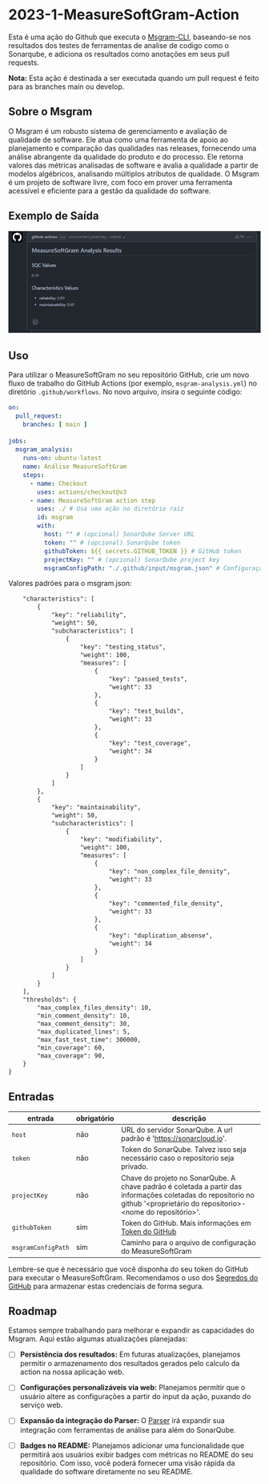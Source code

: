 # 2023-1-MeasureSoftGram-Action

Esta é uma ação do Github que executa o [Msgram-CLI](https://github.com/fga-eps-mds/2023-1-MeasureSoftGram-CLI), baseando-se nos resultados dos testes de ferramentas de analise de codigo como o Sonarqube, e adiciona os resultados como anotações em seus pull requests. 

**Nota:** Esta ação é destinada a ser executada quando um pull request é feito para as branches main ou develop.

## Sobre o Msgram
O Msgram é um robusto sistema de gerenciamento e avaliação de qualidade de software. Ele atua como uma ferramenta de apoio ao planejamento e comparação das qualidades nas releases, fornecendo uma análise abrangente da qualidade do produto e do processo. Ele retorna valores das métricas analisadas de software e avalia a qualidade a partir de modelos algébricos, analisando múltiplos atributos de qualidade. O Msgram é um projeto de software livre, com foco em prover uma ferramenta acessível e eficiente para a gestão da qualidade do software.

## Exemplo de Saída

![Exemplo de Saída](./assets/images/msgram-msg.png)

## Uso
Para utilizar o MeasureSoftGram no seu repositório GitHub, crie um novo fluxo de trabalho do GitHub Actions (por exemplo, `msgram-analysis.yml`) no diretório `.github/workflows`. No novo arquivo, insira o seguinte código:

```yaml
on:
  pull_request:
    branches: [ main ]

jobs:
  msgram_analysis:
    runs-on: ubuntu-latest
    name: Análise MeasureSoftGram
    steps:
      - name: Checkout
        uses: actions/checkout@v3
      - name: MeasureSoftGram action step
        uses: ./ # Usa uma ação no diretório raiz
        id: msgram
        with:
          host: "" # (opcional) SonarQube Server URL
          token: "" # (opcional) SonarQube token
          githubToken: ${{ secrets.GITHUB_TOKEN }} # GitHub token
          projectKey: "" # (opcional) SonarQube project key
          msgramConfigPath: "./.github/input/msgram.json" # Configuração do MeasureSoftGram
```

Valores padrões para o msgram.json:
```{
    "characteristics": [
        {
            "key": "reliability",
            "weight": 50,
            "subcharacteristics": [
                {
                    "key": "testing_status",
                    "weight": 100,
                    "measures": [
                        {
                            "key": "passed_tests",
                            "weight": 33
                        },
                        {
                            "key": "test_builds",
                            "weight": 33
                        },
                        {
                            "key": "test_coverage",
                            "weight": 34
                        }
                    ]
                }
            ]
        },
        {
            "key": "maintainability",
            "weight": 50,
            "subcharacteristics": [
                {
                    "key": "modifiability",
                    "weight": 100,
                    "measures": [
                        {
                            "key": "non_complex_file_density",
                            "weight": 33
                        },
                        {
                            "key": "commented_file_density",
                            "weight": 33
                        },
                        {
                            "key": "duplication_absense",
                            "weight": 34
                        }
                    ]
                }
            ]
        }
    ],
    "thresholds": {
        "max_complex_files_density": 10,
        "min_comment_density": 10,
        "max_comment_density": 30,
        "max_duplicated_lines": 5,
        "max_fast_test_time": 300000,
        "min_coverage": 60,
        "max_coverage": 90,
    }
}
```

## Entradas

| entrada | obrigatório | descrição |
| ------- | ----------- | --------- |
| `host` | não | URL do servidor SonarQube. A url padrão é 'https://sonarcloud.io'. |
| `token` | não | Token do SonarQube. Talvez isso seja necessário caso o repositorio seja privado. |
| `projectKey` | não | Chave do projeto no SonarQube. A chave padrão é coletada a partir das informações coletadas do repositorio no github '<proprietário do repositorio>-<nome do repositório>'. |
| `githubToken` | sim | Token do GitHub. Mais informações em [Token do GitHub](https://docs.github.com/en/actions/reference/authentication-in-a-workflow#about-the-github_token-secret) |
| `msgramConfigPath` | sim | Caminho para o arquivo de configuração do MeasureSoftGram |

Lembre-se que é necessário que você disponha do seu token do GitHub para executar o MeasureSoftGram. Recomendamos o uso dos [Segredos do GitHub](https://docs.github.com/pt/actions/security-guides/encrypted-secrets#creating-encrypted-secrets-for-a-repository) para armazenar estas credenciais de forma segura.


## Roadmap

Estamos sempre trabalhando para melhorar e expandir as capacidades do Msgram. Aqui estão algumas atualizações planejadas:

- [ ] **Persistência dos resultados:** Em futuras atualizações, planejamos permitir o armazenamento dos resultados gerados pelo calculo da action na nossa aplicação web.
- [ ] **Configurações personalizáveis via web:** Planejamos permitir que o usuário altere as configurações a partir do input da ação, puxando do serviço web.
- [ ] **Expansão da integração do Parser:** O [Parser](https://github.com/fga-eps-mds/2023-1-MeasureSoftGram-Parser) irá expandir sua integração com ferramentas de análise para além do SonarQube.
- [ ] **Badges no README:** Planejamos adicionar uma funcionalidade que permitirá aos usuários exibir badges com métricas no README do seu repositório. Com isso, você poderá fornecer uma visão rápida da qualidade do software diretamente no seu README.

